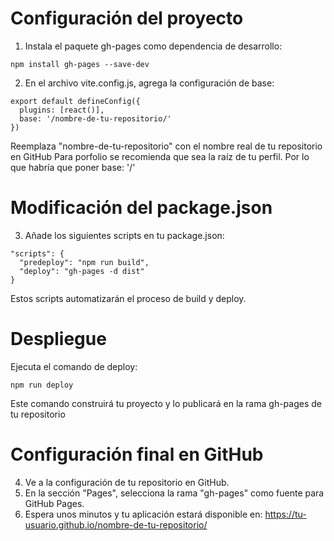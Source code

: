 # Configuración del proyecto

1. Instala el paquete gh-pages como dependencia de desarrollo:
```
npm install gh-pages --save-dev
```

2. En el archivo vite.config.js, agrega la configuración de base:
```
export default defineConfig({
  plugins: [react()],
  base: '/nombre-de-tu-repositorio/'
})
```
Reemplaza "nombre-de-tu-repositorio" con el nombre real de tu repositorio en GitHub
Para porfolio se recomienda que sea la raíz de tu perfil. Por lo que habría que poner base: '/'
# Modificación del package.json
3. Añade los siguientes scripts en tu package.json:
```
"scripts": {
  "predeploy": "npm run build",
  "deploy": "gh-pages -d dist"
}
```
Estos scripts automatizarán el proceso de build y deploy.

# Despliegue
Ejecuta el comando de deploy:
```
npm run deploy
```
Este comando construirá tu proyecto y lo publicará en la rama gh-pages de tu repositorio

# Configuración final en GitHub
4. Ve a la configuración de tu repositorio en GitHub.
5. En la sección "Pages", selecciona la rama "gh-pages" como fuente para GitHub Pages.
6. Espera unos minutos y tu aplicación estará disponible en:
https://tu-usuario.github.io/nombre-de-tu-repositorio/
